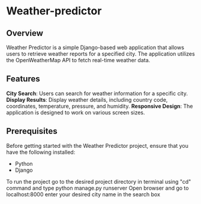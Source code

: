 # Weather-predictor
## Overview
Weather Predictor is a simple Django-based web application that allows users to retrieve weather reports for a specified city. The application utilizes the OpenWeatherMap API to fetch real-time weather data.

## Features
**City Search**: Users can search for weather information for a specific city.
**Display Results**: Display weather details, including country code, coordinates, temperature, pressure, and humidity.
**Responsive Design**: The application is designed to work on various screen sizes.
## Prerequisites
Before getting started with the Weather Predictor project, ensure that you have the following installed:

- Python
- Django

To run the project go to the desired project directory in terminal using "cd" command and type python manage.py runserver
Open browser and go to localhost:8000 enter your desired city name in the search box 

